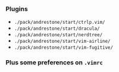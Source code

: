 ### Plugins
- `./pack/andrestone/start/ctrlp.vim/`
- `./pack/andrestone/start/dracula/`
- `./pack/andrestone/start/nerdtree/`
- `./pack/andrestone/start/vim-airline/`
- `./pack/andrestone/start/vim-fugitive/`

### Plus some preferences on `.vimrc`

